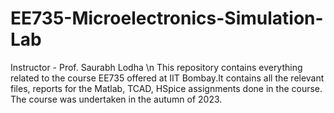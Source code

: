 # EE735-Microelectronics-Simulation-Lab
Instructor - Prof. Saurabh Lodha \n
This repository contains everything related to the course EE735 offered at IIT Bombay.It contains all the relevant files, reports for the Matlab, TCAD, HSpice assignments done in the course. The course was undertaken in the autumn of 2023.
